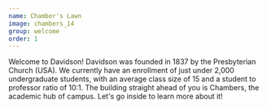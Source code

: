 ```yaml
---
name: Chamber's Lawn
image: chambers_14
group: welcome
order: 1
---
```


Welcome to Davidson! Davidson was founded in 1837 by the Presbyterian Church (USA). 
We currently have an enrollment of just under 2,000 undergraduate students, with an 
average class size of 15 and a student to professor ratio of 10:1. The building straight 
ahead of you is Chambers, the academic hub of campus. Let's go inside to learn more 
about it!